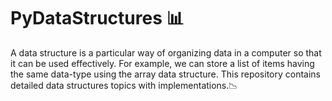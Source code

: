 # PyDataStructures 📊
A data structure is a particular way of organizing data in a computer so that it can be used effectively. 
For example, we can store a list of items having the same data-type using the array data structure. This repository contains detailed data structures topics with implementations.📉
